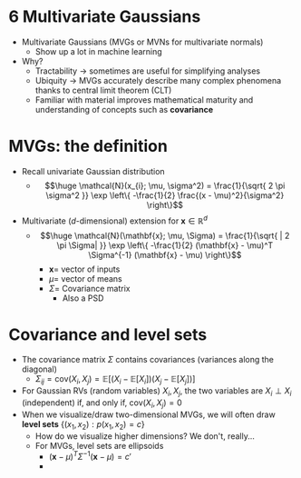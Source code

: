# 6 Multivariate Gaussians
- Multivariate Gaussians (MVGs or MVNs for multivariate normals)
	- Show up a lot in machine learning
- Why?
	- Tractability -> sometimes are useful for simplifying analyses
	- Ubiquity -> MVGs accurately describe many complex phenomena thanks to central limit theorem (CLT)
	- Familiar with material improves mathematical maturity and understanding of concepts such as **covariance**
# MVGs: the definition
- Recall univariate Gaussian distribution
	- $$\huge \mathcal{N}(x_{i}; \mu, \sigma^2) = \frac{1}{\sqrt{ 2 \pi \sigma^2 }} \exp \left\{  -\frac{1}{2} \frac{(x - \mu)^2}{\sigma^2}  \right\}$$
- Multivariate ($d$-dimensional) extension for $\mathbf{x} \in \mathbb{R}^d$
	- $$\huge \mathcal{N}(\mathbf{x}; \mu, \Sigma) = \frac{1}{\sqrt{ | 2 \pi \Sigma| }} \exp \left\{  -\frac{1}{2} (\mathbf{x} - \mu)^T \Sigma^{-1} (\mathbf{x} - \mu)  \right\}$$
		- $\mathbf{x} =$ vector of inputs
		- $\mu =$ vector of means
		- $\Sigma =$ Covariance matrix
			- Also a PSD
# Covariance and level sets
- The covariance matrix $\Sigma$ contains covariances (variances along the diagonal)
	- $\Sigma_{ij} = \text{cov}(X_{i}, X_{j}) = \mathbb{E}[(X_{i} - \mathbb{E}[X_{i}])(X_{j} - \mathbb{E}[X_{j}])]$
- For Gaussian RVs (random variables) $X_{i}, X_{j}$, the two variables are $X_{i} \perp X_{i}$ (independent) if, and only if, $\text{cov}(X_{i}, X_{j}) = 0$
- When we visualize/draw two-dimensional MVGs, we will often draw **level sets** $\{ (x_{1}, x_{2}) : p(x_{1}, x_{2}) = c \}$
	- How do we visualize higher dimensions? We don't, really...
	- For MVGs, level sets are ellipsoids
		- $(\mathbf{x} - \mu)^T \Sigma^{-1}(\mathbf{x} - \mu)= c'$
		- 